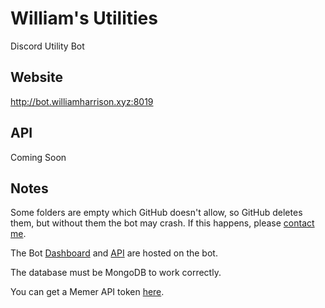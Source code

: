 # William's Utilities
Discord Utility Bot

## Website
http://bot.williamharrison.xyz:8019

## API
Coming Soon

## Notes
Some folders are empty which GitHub doesn't allow, so GitHub deletes them, but without them the bot may crash.
If this happens, please [contact me](mailto:william@williamharrison.dev).

The Bot [Dashboard](https://bot.williamharrison.dev) and [API](https://api.bot.williamharrison.dev) are hosted on the bot.

The database must be MongoDB to work correctly.

You can get a Memer API token [here](http://memer-api.js.org/).
